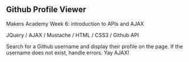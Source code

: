 ## Github Profile Viewer
Makers Academy Week 6: introduction to APIs and AJAX

JQuery / AJAX / Mustache / HTML / CSS3 / Github API

Search for a Github username and display their profile on the page. If the username does not exist, handle errors. Yay AJAX!